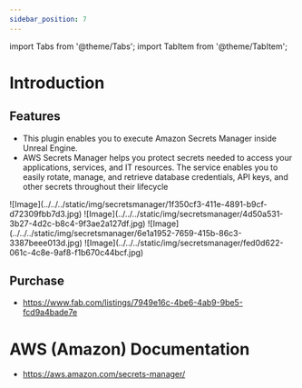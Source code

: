 ```yaml
---
sidebar_position: 7
---
```


import Tabs from '@theme/Tabs';
import TabItem from '@theme/TabItem';

# Introduction

## Features
- This plugin enables you to execute Amazon Secrets Manager inside Unreal Engine.
- AWS Secrets Manager helps you protect secrets needed to access your applications, services, and IT resources. The service enables you to easily rotate, manage, and retrieve database credentials, API keys, and other secrets throughout their lifecycle

<Tabs>
  <TabItem value="image" label="Image" default>
    ![Image](../../../static/img/secretsmanager/1f350cf3-411e-4891-b9cf-d72309fbb7d3.jpg)
  </TabItem>
  <TabItem value="image2" label="Image 2">
    ![Image](../../../static/img/secretsmanager/4d50a531-3b27-4d2c-b8c4-9f3ae2a127df.jpg)
  </TabItem>
  <TabItem value="image3" label="Image 3">
    ![Image](../../../static/img/secretsmanager/6e1a1952-7659-415b-86c3-3387beee013d.jpg)
  </TabItem>
  <TabItem value="image4" label="Image 4">
    ![Image](../../../static/img/secretsmanager/fed0d622-061c-4c8e-9af8-f1b670c44bcf.jpg)
  </TabItem>
</Tabs>

## Purchase
- https://www.fab.com/listings/7949e16c-4be6-4ab9-9be5-fcd9a4bade7e

# AWS (Amazon) Documentation
- https://aws.amazon.com/secrets-manager/